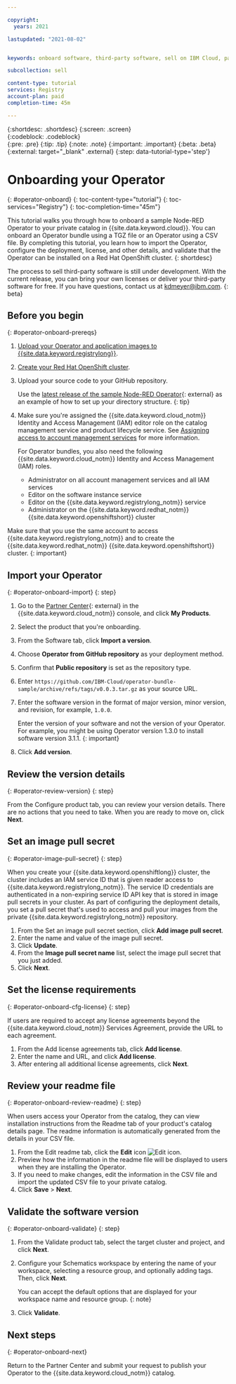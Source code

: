 ```yaml
---

copyright:
  years: 2021

lastupdated: "2021-08-02"


keywords: onboard software, third-party software, sell on IBM Cloud, partner center, operator, validate, test, Red Hat OpenShift cluster, sample Node-RED Operator, CSV file, CSV, operator bundle

subcollection: sell

content-type: tutorial
services: Registry
account-plan: paid
completion-time: 45m 

---
```


{:shortdesc: .shortdesc}
{:screen: .screen}  
{:codeblock: .codeblock}  
{:pre: .pre}
{:tip: .tip}
{:note: .note}
{:important: .important}
{:beta: .beta}
{:external: target="_blank" .external}
{:step: data-tutorial-type='step'} 

# Onboarding your Operator
{: #operator-onboard}
{: toc-content-type="tutorial"} 
{: toc-services="Registry"}
{: toc-completion-time="45m"} 

This tutorial walks you through how to onboard a sample Node-RED Operator to your private catalog in {{site.data.keyword.cloud}}. You can onboard an Operator bundle using a TGZ file or an Operator using a CSV file. By completing this tutorial, you learn how to import the Operator, configure the deployment, license, and other details, and validate that the Operator can be installed on a Red Hat OpenShift cluster.
{: shortdesc}

The process to sell third-party software is still under development. With the current release, you can bring your own licenses or deliver your third-party software for free. If you have questions, contact us at kdmeyer@ibm.com.
{: beta}

## Before you begin
{: #operator-onboard-prereqs}

1. [Upload your Operator and application images to {{site.data.keyword.registrylong}}](/docs/Registry?topic=Registry-getting-started).
1. [Create your Red Hat OpenShift cluster](/docs/openshift?topic=openshift-getting-started). 
1. Upload your source code to your GitHub repository. 

    Use the [latest release of the sample Node-RED Operator](https://github.com/IBM-Cloud/operator-bundle-sample/releases){: external} as an example of how to set up your directory structure.
    {: tip}
  
1. Make sure you're assigned the {{site.data.keyword.cloud_notm}} Identity and Access Management (IAM) editor role on the catalog management service and product lifecycle service. See [Assigning access to account management services](/docs/account?topic=account-account-services) for more information.

   For Operator bundles, you also need the following {{site.data.keyword.cloud_notm}} Identity and Access Management (IAM) roles. 

   * Administrator on all account management services and all IAM services
   * Editor on the software instance service
   * Editor on the {{site.data.keyword.registrylong_notm}} service
   * Administrator on the {{site.data.keyword.redhat_notm}} {{site.data.keyword.openshiftshort}} cluster

Make sure that you use the same account to access {{site.data.keyword.registrylong_notm}} and to create the {{site.data.keyword.redhat_notm}} {{site.data.keyword.openshiftshort}} cluster.
{: important}

## Import your Operator
{: #operator-onboard-import}
{: step}

1. Go to the [Partner Center](https://cloud.ibm.com/partner-center/sell){: external} in the {{site.data.keyword.cloud_notm}} console, and click **My Products**. 
1. Select the product that you're onboarding.
1. From the Software tab, click **Import a version**.
1. Choose **Operator from GitHub repository** as your deployment method. 
1. Confirm that **Public repository** is set as the repository type.
1. Enter `https://github.com/IBM-Cloud/operator-bundle-sample/archive/refs/tags/v0.0.3.tar.gz` as your source URL. 
1. Enter the software version in the format of major version, minor version, and revision, for example, `1.0.0`.

   Enter the version of your software and not the version of your Operator. For example, you might be using Operator version 1.3.0 to install software version 3.1.1. 
   {: important}
   
1. Click **Add version**.

## Review the version details
{: #operator-review-version}
{: step}

From the Configure product tab, you can review your version details. There are no actions that you need to take. When you are ready to move on, click **Next**.

## Set an image pull secret
{: #operator-image-pull-secret}
{: step}

When you create your {{site.data.keyword.openshiftlong}} cluster, the cluster includes an IAM service ID that is given reader access to {{site.data.keyword.registrylong_notm}}. The service ID credentials are authenticated in a non-expiring service ID API key that is stored in image pull secrets in your cluster. As part of configuring the deployment details, you set a pull secret that's used to access and pull your images from the private {{site.data.keyword.registrylong_notm}} repository. 

1. From the Set an image pull secret section, click **Add image pull secret**.
1. Enter the name and value of the image pull secret. 
1. Click **Update**.
1. From the **Image pull secret name** list, select the image pull secret that you just added. 
1. Click **Next**.

## Set the license requirements
{: #operator-onboard-cfg-license}
{: step}

If users are required to accept any license agreements beyond the {{site.data.keyword.cloud_notm}} Services Agreement, provide the URL to each agreement.

1. From the Add license agreements tab, click **Add license**. 
2. Enter the name and URL, and click **Add license**.
3. After entering all additional license agreements, click **Next**.

## Review your readme file 
{: #operator-onboard-review-readme}
{: step}

When users access your Operator from the catalog, they can view installation instructions from the Readme tab of your product's catalog details page. The readme information is automatically generated from the details in your CSV file. 

1. From the Edit readme tab, click the **Edit** icon ![Edit icon](../icons/edit-tagging.svg "Edit").
2. Preview how the information in the readme file will be displayed to users when they are installing the Operator.
3. If you need to make changes, edit the information in the CSV file and import the updated CSV file to your private catalog. 
4. Click **Save** > **Next**.

## Validate the software version
{: #operator-onboard-validate}
{: step}

1. From the Validate product tab, select the target cluster and project, and click **Next**. 
1. Configure your Schematics workspace by entering the name of your workspace, selecting a resource group, and optionally adding tags. Then, click **Next**. 

    You can accept the default options that are displayed for your workspace name and resource group.
    {: note}

1. Click **Validate**.

## Next steps
{: #operator-onboard-next}

Return to the Partner Center and submit your request to publish your Operator to the {{site.data.keyword.cloud_notm}} catalog.


